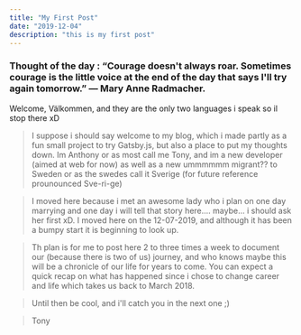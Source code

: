 ```yaml
---
title: "My First Post"
date: "2019-12-04"
description: "this is my first post"
---
```


### Thought of the day : “Courage doesn't always roar. Sometimes courage is the little voice at the end of the day that says I'll try again tomorrow.” ― Mary Anne Radmacher.

Welcome, Välkommen, and they are the only two languages i speak so il stop there xD


>I suppose i should say welcome to my blog, which i made partly as a fun small project
>to try Gatsby.js, but also a place to put my thoughts down. Im Anthony or as most call
> me Tony, and im a new developer (aimed at web for now) as well as a new ummmmmm migrant?? to Sweden
> or as the swedes call it Sverige (for future reference prounounced Sve-ri-ge)

>I moved here because i met an awesome lady who i plan on one day marrying
>and one day i will tell that story here.... maybe... i should ask her first xD.
>I moved here on the 12-07-2019, and although it has been a bumpy start it is beginning to look up. 

>Th plan is for me to post here 2 to three times a week to document our (because there is two
> of us) journey, and who knows maybe this will be a chronicle of our life for years to come.
>You can expect a quick recap on what has happened since i chose to change career
>and life which takes us back to March 2018. 

>Until then be cool, and i'll catch you in the next one ;)

> Tony


